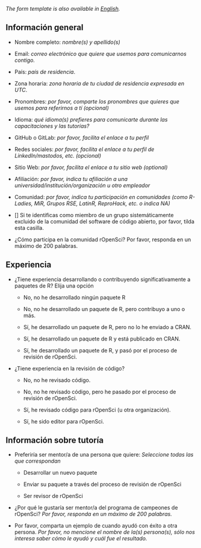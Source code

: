 
_The form template is also available in [English](/champions/files/mentors_champions_template)._

## Información general

* Nombre completo: _nombre(s) y apellido(s)_
* Email: _correo electrónico que quiere que usemos para comunicarnos contigo._
* País: _país de residencia_.
* Zona horaria: _zona horaria de tu ciudad de residencia expresada en UTC_.
* Pronombres: _por favor, comparte los pronombres que quieres que usemos para referirnos a tí (opcional)_
* Idioma: _qué idioma(s) prefieres para comunicarte durante las capacitaciones y las tutorías?_
* GitHub o GitLab: _por favor, facilita el enlace a tu perfil_
* Redes sociales: _por favor, facilita el enlace a tu perfil de LinkedIn/mastodos, etc. (opcional)_
* Sitio Web: _por favor, facilita el enlace a tu sitio web  (optional)_
* Afiliación: _por favor, indica tu afiliación a una universidad/institución/organización u otro empleador_
* Comunidad: _por favor, indica tu participación en comunidades (como R-Ladies, MiR, Grupos RSE, LatinR, ReproHack, etc. o indica NA)_
* [] Si te identificas como miembro de un grupo sistemáticamente excluido de la comunidad del software de código abierto, por favor, tilda esta casilla.

* ¿Cómo participa en la comunidad rOpenSci? Por favor, responda en un máximo de 200 palabras.

## Experiencia

* ¿Tiene experiencia desarrollando o contribuyendo significativamente a paquetes de R? Elija una opción

  * No, no he desarrollado ningún paquete R
  
  * No, no he desarrollado un paquete de R, pero contribuyo a uno o más.
  
  * Sí, he desarrollado un paquete de R, pero no lo he enviado a CRAN.
  
  * Sí, he desarrollado un paquete de R y está publicado en CRAN.
  
  * Sí, he desarrollado un paquete de R, y pasó por el proceso de revisión de rOpenSci.

* ¿Tiene experiencia en la revisión de código? 

  * No, no he revisado código.
  
  * No, no he revisado código, pero he pasado por el proceso de revisión de rOpenSci.
  
  * Sí, he revisado código para rOpenSci (u otra organización).
  
  * Sí, he sido editor para rOpenSci.


## Información sobre tutoría

* Preferiría ser mentor/a de una persona que quiere: _Seleccione todas las que correspondan_

  * Desarrollar un nuevo paquete

  * Enviar su paquete a través del proceso de revisión de rOpenSci
  
  * Ser revisor de rOpenSci

* ¿Por qué le gustaría ser mentor/a del programa de campeones de rOpenSci? _Por favor, responda en un máximo de 200 palabras._

* Por favor, comparta un ejemplo de cuando ayudó con éxito a otra persona. _Por favor, no mencione el nombre de la(s) persona(s), sólo nos interesa saber cómo le ayudó y cuál fue el resultado._  
